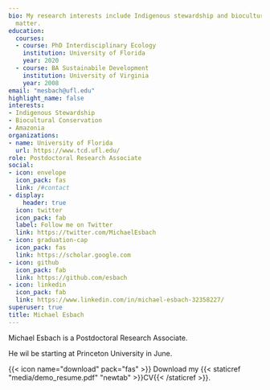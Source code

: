 ```yaml
---
bio: My research interests include Indigenous stewardship and biocultural conservation.
  matter.
education:
  courses:
  - course: PhD Interdisciplinary Ecology
    institution: University of Florida
    year: 2020
  - course: BA Sustainabile Development
    institution: University of Virginia
    year: 2008
email: "mesbach@ufl.edu"
highlight_name: false
interests:
- Indigenous Stewardship
- Biocultural Conservation
- Amazonia
organizations:
- name: University of Florida
  url: https://www.tcd.ufl.edu/
role: Postdoctoral Research Associate
social:
- icon: envelope
  icon_pack: fas
  link: /#contact
- display:
    header: true
  icon: twitter
  icon_pack: fab
  label: Follow me on Twitter
  link: https://twitter.com/MichaelEsbach
- icon: graduation-cap
  icon_pack: fas
  link: https://scholar.google.com
- icon: github
  icon_pack: fab
  link: https://github.com/esbach
- icon: linkedin
  icon_pack: fab
  link: https://www.linkedin.com/in/michael-esbach-32358227/
superuser: true
title: Michael Esbach
---
```


Michael Esbach is a Postdoctoral Research Associate. 

He wil be starting at Princeton University in June. 

{{< icon name="download" pack="fas" >}} Download my {{< staticref "media/demo_resume.pdf" "newtab" >}}CV{{< /staticref >}}.
